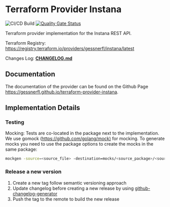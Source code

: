 # Terraform Provider Instana

![CI/CD Build](https://github.com/gessnerfl/terraform-provider-instana/workflows/CICD/badge.svg)
[![Quality Gate Status](https://sonarcloud.io/api/project_badges/measure?project=de.gessnerfl.terraform-provider-instana&metric=alert_status)](https://sonarcloud.io/dashboard?id=de.gessnerfl.terraform-provider-instana)

Terraform provider implementation for the Instana REST API.

Terraform Registry: <https://registry.terraform.io/providers/gessnerfl/instana/latest>

Changes Log: **[CHANGELOG.md](https://github.com/gessnerfl/terraform-provider-instana/blob/master/CHANGELOG.md)**

## Documentation

The documentation of the provider can be found on the Github Page <https://gessnerfl.github.io/terraform-provider-instana>.

## Implementation Details

### Testing

 Mocking:
 Tests are co-located in the package next to the implementation. We use gomock (<https://github.com/golang/mock)> for mocking. To generate mocks you need to use the package options to create the mocks in the same package:

```bash
mockgen -source=<source_file> -destination=mocks/<source_package>/<source_file_name>_mocks.go package=<source_package>_mocks -self_package=github.com/gessnerfl/terraform-provider-instana/<source_package>
```

### Release a new version

1. Create a new tag follow semantic versioning approach
2. Update changelog before creating a new release by using [github-changelog-generator](https://github.com/github-changelog-generator/github-changelog-generator)
3. Push the tag to the remote to build the new release
